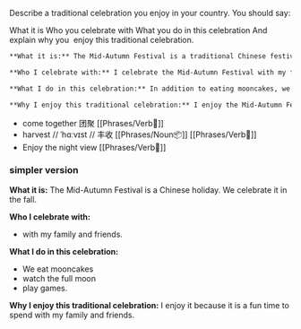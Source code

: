 
Describe a traditional celebration you enjoy in your country.
You should say:

What it is
Who you celebrate with
What you do in this celebration
And explain why you  enjoy  this traditional celebration.


```markdown
**What it is:** The Mid-Autumn Festival is a traditional Chinese festival celebrated on the 15th day of the 8th month of the Chinese lunar calendar. It is a time for families and friends to come together to celebrate the harvest and the moon.

**Who I celebrate with:** I celebrate the Mid-Autumn Festival with my family and close friends. We usually have a big dinner together and eat mooncakes, which are special pastries filled with sweet or savory fillings.

**What I do in this celebration:** In addition to eating mooncakes, we also do other activities such as watching the full moon, playing games, and telling stories. We also sometimes light lanterns and fly them into the night sky.

**Why I enjoy this traditional celebration:** I enjoy the Mid-Autumn Festival because it is a time to spend with loved ones and celebrate our culture. It is also a time to reflect on the past year and give thanks for all the good things in our lives.
```

- come together 团聚 [[Phrases/Verb🏃]] 
-  harvest // ˈhɑːvɪst // 丰收 [[Phrases/Noun📦]]  [[Phrases/Verb🏃]] 
- Enjoy the night view [[Phrases/Verb🏃]] 

### simpler version
**What it is:** The Mid-Autumn Festival is a Chinese holiday. We celebrate it in the fall.

**Who I celebrate with:** 
- with my family and friends.

**What I do in this celebration:** 
- We eat mooncakes
- watch the full moon
- play games.

**Why I enjoy this traditional celebration:** I enjoy it because it is a fun time to spend with my family and friends.